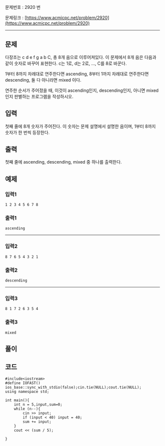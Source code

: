 

문제번호 : 2920 번

문제링크 : [https://www.acmicpc.net/problem/2920](https://www.acmicpc.net/problem/2920)

----------

## 문제 ##
다장조는 c d e f g a b C, 총 8개 음으로 이루어져있다. 이 문제에서 8개 음은 다음과 같이 숫자로 바꾸어 표현한다. c는 1로, d는 2로, ..., C를 8로 바꾼다.

1부터 8까지 차례대로 연주한다면 ascending, 8부터 1까지 차례대로 연주한다면 descending, 둘 다 아니라면 mixed 이다.

연주한 순서가 주어졌을 때, 이것이 ascending인지, descending인지, 아니면 mixed인지 판별하는 프로그램을 작성하시오.


## 입력 ##
첫째 줄에 8개 숫자가 주어진다. 이 숫자는 문제 설명에서 설명한 음이며, 1부터 8까지 숫자가 한 번씩 등장한다.
## 출력 ##
첫째 줄에 ascending, descending, mixed 중 하나를 출력한다.
## 예제 ##
### 입력1 ###
	1 2 3 4 5 6 7 8

### 출력1 ###
	ascending

----------
### 입력2 ###
	8 7 6 5 4 3 2 1

### 출력2 ###
	descending

----------
### 입력3 ###
	8 1 7 2 6 3 5 4

### 출력3 ###
	mixed



## 풀이 ##


## 코드 ##
 
    #include<iostream>
    #define IOFAST() ios_base::sync_with_stdio(false);cin.tie(NULL);cout.tie(NULL);
    using namespace std;
    
    int main(){
    	int n = 5,input,sum=0;
    	while (n--){
    		cin >> input;
    		if (input < 40) input = 40;
    		sum += input;
    	}
    	cout << (sum / 5);
    
    }